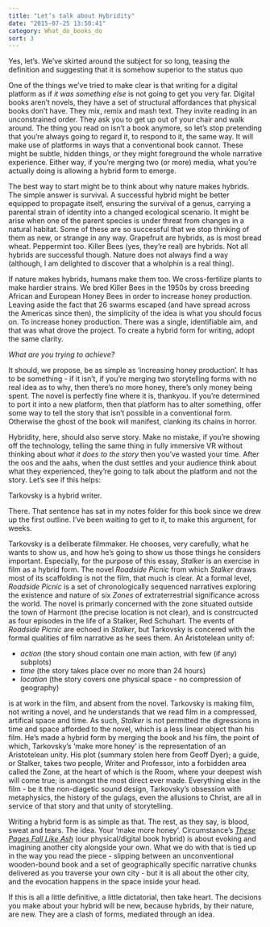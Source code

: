 ```yaml
---
title: "Let’s talk about Hybridity"
date: "2015-07-25 13:50:41"
category: What_do_books_do
sort: 3
---
```


Yes, let’s. We’ve skirted around the subject for so long, teasing the
definition and suggesting that it is somehow superior to the status quo

One of the things we’ve tried to make clear is that writing for a
digital platform as if *it was something else* is not going to get you
very far. Digital books aren’t novels, they have a set of structural
affordances that physical books don’t have. They mix, remix and mash
text. They invite reading in an unconstrained order. They ask you to get
up out of your chair and walk around. The thing you read on isn’t a book
anymore, so let’s stop pretending that you’re always going to regard it,
to respond to it, the same way. It will make use of platforms in ways
that a conventional book cannot. These might be subtle, hidden things,
or they might foreground the whole narrative experience. Either way, if
you’re merging two (or more) media, what you’re actually doing is
allowing a hybrid form to emerge.

The best way to start might be to think about why nature makes hybrids.
The simple answer is survival. A successful hybrid might be better
equipped to propagate itself, ensuring the survival of a genus, carrying
a parental strain of identity into a changed ecological scenario. It
might be arise when one of the parent species is under threat from
changes in a natural habitat. Some of these are so successful that we
stop thinking of them as new, or strange in any way. Grapefruit are
hybrids, as is most bread wheat. Peppermint too. Killer Bees (yes,
they’re real) are hybrids. Not all hybrids are successful though. Nature
does not always find a way (although, I am delighted to discover that a
wholphin is a real thing).

If nature makes hybrids, humans make them too. We cross-fertilize plants
to make hardier strains. We bred Killer Bees in the 1950s by cross
breeding African and European Honey Bees in order to increase honey
production. Leaving aside the fact that 26 swarms escaped (and have
spread across the Americas since then), the simplicity of the idea is
what you should focus on. To increase honey production. There was a
single, identifiable aim, and that was what drove the project. To create
a hybrid form for writing, adopt the same clarity.

*What are you trying to achieve?*

It should, we propose, be as simple as ‘increasing honey production’. It
has to be something - if it isn’t, if you’re merging two storytelling
forms with no real idea as to why, then there’s no more honey, there’s
only money being spent. The novel is perfectly fine where it is,
thankyou. If you’re determined to port it into a new platform, then that
platform has to alter something, offer some way to tell the story that
isn’t possible in a conventional form. Otherwise the ghost of the book
will manifest, clanking its chains in horror.

Hybridity, here, should also serve story. Make no mistake, if you’re
showing off the technology, telling the same thing in fully immersive VR
without thinking about *what it does to the story* then you’ve wasted
your time. After the oos and the aahs, when the dust settles and your
audience think about what they experienced, they’re going to talk about
the platform and not the story. Let’s see if this helps:

Tarkovsky is a hybrid writer.

There. That sentence has sat in my notes folder for this book since we
drew up the first outline. I’ve been waiting to get to it, to make this
argument, for weeks.

Tarkovsky is a deliberate filmmaker. He chooses, very carefully, what he
wants to show us, and how he’s going to show us those things he
considers important. Especially, for the purpose of this essay,
*Stalker* is an exercise in film as a hybrid form. The novel *Roadside
Picnic* from which *Stalker* draws most of its scaffolding is not the
film, that much is clear. At a formal level, *Roadside Picnic* is a set
of chronologically sequenced narratives exploring the existence and
nature of six *Zones* of extraterrestrial significance across the world.
The novel is primarly concerned with the zone situated outside the town
of Harmont (the precise location is not clear), and is constrcucted as
four episodes in the life of a Stalker, Red Schuhart. The events of
*Roadside Picnic* are echoed in *Stalker*, but Tarkovsky is concered
with the formal qualities of film narrative as he sees them. An
Aristotelean unity of:

-   *action* (the story shoud contain one main action, with few (if any)
    subplots)
-   *time* (the story takes place over no more than 24 hours)
-   *location* (the story covers one physical space - no compression
    of geography)

is at work in the film, and absent from the novel. Tarkovsky is making
film, not writing a novel, and he understands that we read film in a
compressed, artifical space and time. As such, *Stalker* is not
permitted the digressions in time and space afforded to the novel, which
is a less linear object than his film. He’s made a hybrid form by
merging the book and his film, the point of which, Tarkovsky’s ‘make
more honey’ is the representation of an Aristotelean unity. His plot
(summary stolen here from Geoff Dyer); a guide, or Stalker, takes two
people, Writer and Professor, into a forbidden area called the Zone, at
the heart of which is the Room, where your deepest wish will come true;
is amongst the most direct ever made. Everything else in the film - be
it the non-diagetic sound design, Tarkovsky’s obsession with
metaphysics, the history of the gulags, even the allusions to Christ,
are all in service of that story and that unity of storytelling.

Writing a hybrid form is as simple as that. The rest, as they say, is
blood, sweat and tears. The idea. Your ‘make more honey’. Circumstance’s [*These Pages Fall Like Ash*](http://wearecircumstance.com/project/these-pages-fall-like-ash/) (our physical/digital book hybrid) is about
evoking and imagining another city alongside your own. What we do with
that is tied up in the way you read the piece - slipping between an
unconventional wooden-bound book and a set of geographically specific
narrative chunks delivered as you traverse your own city - but it is all
about the other city, and the evocation happens in the space inside your
head.

If this is all a little definitive, a little dictatorial, then take
heart. The decisions you make about your hybrid will be new, because
hybrids, by their nature, are new. They are a clash of forms, mediated
through an idea.
